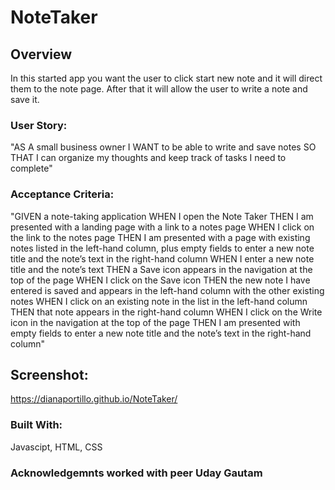 # NoteTaker

## Overview
In this started app you want the user to click start new note and it will direct them to the note page. After that
it will allow the user to write a note and save it.

### User Story: 
"AS A small business owner
I WANT to be able to write and save notes
SO THAT I can organize my thoughts and keep track of tasks I need to complete"

### Acceptance Criteria:
"GIVEN a note-taking application
WHEN I open the Note Taker
THEN I am presented with a landing page with a link to a notes page
WHEN I click on the link to the notes page
THEN I am presented with a page with existing notes listed in the left-hand column, plus empty fields to enter a new note title and the note’s text in the right-hand column
WHEN I enter a new note title and the note’s text
THEN a Save icon appears in the navigation at the top of the page
WHEN I click on the Save icon
THEN the new note I have entered is saved and appears in the left-hand column with the other existing notes
WHEN I click on an existing note in the list in the left-hand column
THEN that note appears in the right-hand column
WHEN I click on the Write icon in the navigation at the top of the page
THEN I am presented with empty fields to enter a new note title and the note’s text in the right-hand column"

## Screenshot:
https://dianaportillo.github.io/NoteTaker/

### Built With:
Javascipt, HTML, CSS

### Acknowledgemnts worked with peer Uday Gautam

